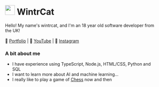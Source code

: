 # <img src="https://cdn.discordapp.com/attachments/1005279016862888016/1232488073028304967/twigwhite.png" height="32"> WintrCat

Hello! My name's wintrcat, and I'm an 18 year old software developer from the UK!
<br><br>
📑 [Portfolio](https://wintrcat.uk/) | 🎥 [YouTube](https://www.youtube.com/@wintrcat) | 📸 [Instagram](https://www.instagram.com/wintrcat/)

### A bit about me
- I have experience using TypeScript, Node.js, HTML/CSS, Python and SQL
- I want to learn more about AI and machine learning...
- I really like to play a game of [Chess](https://www.chess.com/member/wintrcat) now and then
